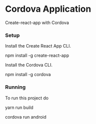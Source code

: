 # Cordova Application

Create-react-app with Cordova

### Setup

Install the Create React App CLI.

npm install -g create-react-app

Install the Cordova CLI.

npm install -g cordova

### Running

To run this project do

yarn run build

cordova run android
